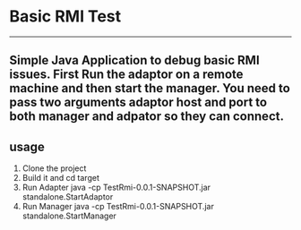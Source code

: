# Basic RMI Test

----
Simple Java Application to debug basic RMI issues.
First Run the adaptor on a remote machine and then start the manager.
You need to pass two arguments adaptor host and port to both manager and adpator so they can connect.
----
## usage
1. Clone the project
2. Build it and cd target
3. Run Adapter
java -cp TestRmi-0.0.1-SNAPSHOT.jar standalone.StartAdaptor <adaptorHost> <adaptorPort>
4. Run Manager
java -cp TestRmi-0.0.1-SNAPSHOT.jar standalone.StartManager <adaptorHost> <adaptorPort>

